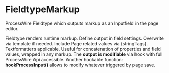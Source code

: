 FieldtypeMarkup
===============

ProcessWire Fieldtype which outputs markup as an Inputfield in the page editor.

Fieldtype renders runtime markup. Define output in field settings. Overwrite via template if needed. Include Page related values via {stringTags}. Textformatters applicable. Useful for concatenation of properties and field values, wrapped in any markup. The **output is modifiable** via hook with full ProcessWire Api accessible. Another hookable function: **hookProcessInput()** allows to modify whatever triggered by page save.